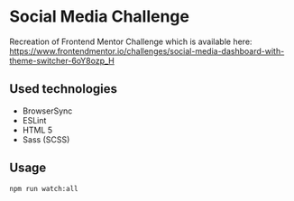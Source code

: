 # Social Media Challenge
Recreation of Frontend Mentor Challenge which is available here:
https://www.frontendmentor.io/challenges/social-media-dashboard-with-theme-switcher-6oY8ozp_H

## Used technologies
* BrowserSync
* ESLint
* HTML 5
* Sass (SCSS)

## Usage
```npm run watch:all```